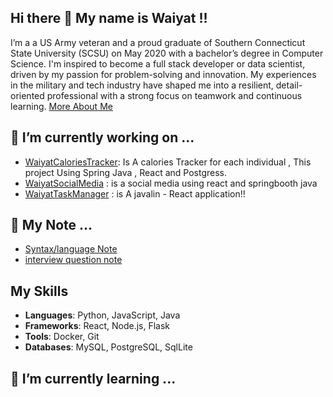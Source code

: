 ## Hi there 👋 My name is Waiyat !!

I’m a a US Army veteran and a proud graduate of Southern Connecticut State University (SCSU) on May 2020 with a bachelor’s degree in Computer Science. 
I'm inspired to become a full stack developer or data scientist, driven by my passion for problem-solving and innovation. 
My experiences in the military and tech industry have shaped me into a resilient, detail-oriented professional with a strong focus on teamwork and continuous learning.
[More About Me](https://waiyathamdani.github.io/index.html)

## 🔭 I’m currently working on ...
- [WaiyatCaloriesTracker](https://github.com/WaiyatHamdani/WaiyatCalorieTracker): Is A calories Tracker for each individual , This project Using Spring Java , React and Postgress.
- [WaiyatSocialMedia](https://github.com/WaiyatHamdani/WaiyatSocialMedia) : is a social media using react and springbooth java
- [WaiyatTaskManager](https://github.com/WaiyatHamdani/TaskManagerWH) : is A javalin - React application!!
## 📝 My Note ...
- [Syntax/language Note](https://github.com/WaiyatHamdani/WaiyatNote/blob/main/Note/Mynote/Mynote.md)
- [interview question note](https://github.com/WaiyatHamdani/WaiyatNote/blob/main/Note/InterviewQuestion/InterviewQuestion.md)

## My Skills
- **Languages**: Python, JavaScript, Java
- **Frameworks**: React, Node.js, Flask
- **Tools**: Docker, Git
- **Databases**: MySQL, PostgreSQL, SqlLite


## 🌱 I’m currently learning ...

<!--
**WaiyatHamdani/WaiyatHamdani** is a ✨ _special_ ✨ repository because its `README.md` (this file) appears on your GitHub profile.


- 🌱 I’m currently learning ...
- 👯 I’m looking to collaborate on ...
- 🤔 I’m looking for help with ...
- 💬 Ask me about ...
- 📫 How to reach me: ...
- 😄 Pronouns: ...
- ⚡ Fun fact: ...
-->
